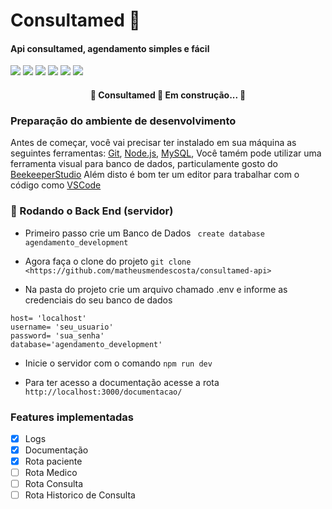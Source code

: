 # Consultamed 📅

#### Api consultamed, agendamento simples e fácil

![](https://img.shields.io/static/v1?label=license&message=mit&color=199bba) ![](https://img.shields.io/static/v1?label=npm&message=9.5.0&color=199bba) ![](https://img.shields.io/static/v1?label=node&message=19.7.0&color=199bba) ![](https://img.shields.io/static/v1?label=Framework&message=Express.js&color=199bba) ![](https://img.shields.io/static/v1?label=ORM&message=Sequelize&color=199bba) ![](https://img.shields.io/static/v1?label=PRs&message=Welcome&color=44e22c)

<h4 align="center"> 
	🚧  Consultamed 🚀 Em construção...  🚧
</h4>


### Preparação do ambiente de desenvolvimento

Antes de começar, você vai precisar ter instalado em sua máquina as seguintes ferramentas:
[Git](https://git-scm.com), [Node.js](https://nodejs.org/en/), [MySQL](https://dev.mysql.com/downloads/installer/), Você tamém pode utilizar uma ferramenta visual para banco de dados, particulamente gosto do [BeekeeperStudio](https://www.beekeeperstudio.io/get)
Além disto é bom ter um editor para trabalhar com o código como [VSCode](https://code.visualstudio.com/)

### 🎲 Rodando o Back End (servidor)


- Primeiro passo crie um Banco de Dados 
` create database agendamento_development`

- Agora faça o clone do projeto
`git clone <https://github.com/matheusmendescosta/consultamed-api>`

- Na pasta do projeto crie um arquivo chamado .env e informe as credenciais do seu banco de dados
```
host= 'localhost'
username= 'seu_usuario'
password= 'sua_senha'
database='agendamento_development'
```
- Inicie o servidor com o comando
`npm run dev`

- Para ter acesso a documentação acesse a rota
`http://localhost:3000/documentacao/`

### Features implementadas
- [x] Logs
- [x] Documentação
- [x] Rota paciente
- [ ] Rota Medico
- [ ] Rota Consulta
- [ ] Rota Historico de Consulta
